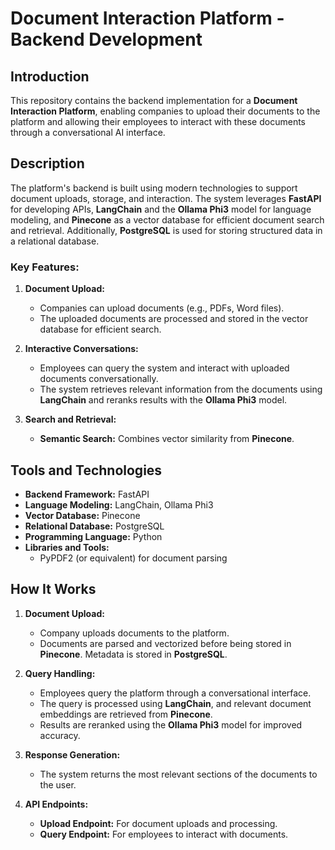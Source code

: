 # Document Interaction Platform - Backend Development  

## Introduction  
This repository contains the backend implementation for a **Document Interaction Platform**, enabling companies to upload their documents to the platform and allowing their employees to interact with these documents through a conversational AI interface.  

## Description  
The platform's backend is built using modern technologies to support document uploads, storage, and interaction. The system leverages **FastAPI** for developing APIs, **LangChain** and the **Ollama Phi3** model for language modeling, and **Pinecone** as a vector database for efficient document search and retrieval. Additionally, **PostgreSQL** is used for storing structured data in a relational database.  

### Key Features:  
1. **Document Upload:**  
   - Companies can upload documents (e.g., PDFs, Word files).  
   - The uploaded documents are processed and stored in the vector database for efficient search.  

2. **Interactive Conversations:**  
   - Employees can query the system and interact with uploaded documents conversationally.  
   - The system retrieves relevant information from the documents using **LangChain** and reranks results with the **Ollama Phi3** model.  

3. **Search and Retrieval:**  
   - **Semantic Search:** Combines vector similarity from **Pinecone**.

## Tools and Technologies  
- **Backend Framework:** FastAPI  
- **Language Modeling:** LangChain, Ollama Phi3  
- **Vector Database:** Pinecone  
- **Relational Database:** PostgreSQL  
- **Programming Language:** Python  
- **Libraries and Tools:**  
  - PyPDF2 (or equivalent) for document parsing  

## How It Works  
1. **Document Upload:**  
   - Company uploads documents to the platform.  
   - Documents are parsed and vectorized before being stored in **Pinecone**. Metadata is stored in **PostgreSQL**.  

2. **Query Handling:**  
   - Employees query the platform through a conversational interface.  
   - The query is processed using **LangChain**, and relevant document embeddings are retrieved from **Pinecone**.  
   - Results are reranked using the **Ollama Phi3** model for improved accuracy.  

3. **Response Generation:**  
   - The system returns the most relevant sections of the documents to the user.  

4. **API Endpoints:**  
   - **Upload Endpoint:** For document uploads and processing.  
   - **Query Endpoint:** For employees to interact with documents.  
